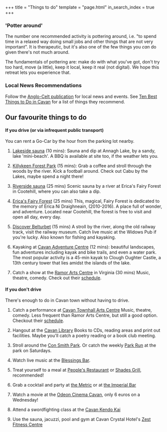 +++
title = "Things to do"
template = "page.html"
in_search_index = true
+++


### 'Potter around'
The number one recommended activity is pottering around, i.e. "to spend time in a relaxed way doing small jobs and other things that are not very important". It is therapeutic, but it's also one of the few things you _can_ do given there's not much around. 

The fundamentals of pottering are: make do with what you've got, don't try too hard, move (a little), keep it local, keep it real (not digital). We hope this retreat lets you experience that.

### Local News Recommendations

Follow the [Anglo-Celt publication](https://www.anglocelt.ie/) for local news and events. See [Ten Best Things to Do in Cavan](https://www.anglocelt.ie/2024/11/20/ten-best-things-to-do-in-cavan/) for a list of things they recommend.

## Our favourite things to do

#### If you drive (or via infrequent public transport)
You can rent a Go-Car by the hour from the parking lot nearby.

1. [Lakeside sauna](https://maps.app.goo.gl/h9J6u1btGHZuq5YW7) (10 mins): Sauna and dip at Annagh Lake, by a sandy, lake 'mini-beach'. A BBQ is available at site too, if the weather lets you.

2. [Killykeen Forest Park](https://cuilcaghlakelands.org/geosite/killykeen-forest-park/) (15 mins): Grab a coffee and stroll through the woods by the river. Kick a football around. Check out Cabu by the Lakes, maybe spend a night there!

3. [Riverside sauna](https://maps.app.goo.gl/7gzkx1reBUnKhUC98) (25 mins)
Scenic sauna by a river at Erica's Fairy Forest in Cootehill, where you can also take a dip. 

4. [Erica's Fairy Forest](http://www.ericasfairyforest.com/) (25 mins)
This, magical, Fairy Forest is dedicated to the memory of Erica Ní Draighneain, (2010-2016). A place full of wonder, and adventure. Located near Cootehill, the forest is free to visit and open all day, every day.

5. [Discover Belturbet](http://www.discoverbelturbet.ie/) (15 mins)
A stroll by the river, along the old railway track, visit the railway museum. Catch live music at the Widows Pub if you're lucky. Also known for fishing and kayaking.

6. Kayaking at [Cavan Adventure Centre](https://cavanadventure.ie/) (12 mins): beautiful landscapes, fun adventures including kayak and bike trails, and even a water park. The most popular activity is a 45-min kayak to Clough Oughter Castle, a 13th century tower that lies amidst the islands of the lake.

7. Catch a show at the [Ramor Arts Centre](https://ramorartscentre.com/) in Virginia (30 mins)
Music, theatre, comedy. Check out their [schedule](https://ramorartscentre.ticketsolve.com/ticketbooth/shows).

#### If you don't drive

There's enough to do in Cavan town without having to drive.

1. Catch a performance at [Cavan Townhall Arts Centre](https://townhallartscentre.com/)
Music, theatre, comedy. Less frequent than Ramor Arts Centre, but still a good option. Checkout their [schedule](https://townhallartscentre.ticketsolve.com/ticketbooth/shows).

2. Hangout at the [Cavan Library](https://www.cavanlibrary.ie/)
Books to CDs, reading areas and print out facilities. Maybe you'll catch a poetry reading or a book club meeting.

3. Stroll around the [Con Smith  Park](https://thisiscavan.ie/directory-this_is_cava/listing/con-smith-park/). Or catch the weekly [Park Run](https://www.parkrun.ie/consmith/) at the park on Saturdays.

4. Watch live music at the [Blessings Bar](https://www.instagram.com/blessingscavan/?hl=en).

5. Treat yourself to a meal at [People's Restaurant](https://peoples.ie/) or [Shades Grill](https://www.shades-grill.ie/), recommended!
6. Grab a cocktail and party at [the Metric](https://www.imperialbarmetric.com/the-metric) or at [the Imperial Bar](https://www.instagram.com/imperialbarcavan/?hl=en)

7. Watch a movie at the [Odeon Cinema Cavan](https://www.odeoncinemas.ie/cinemas/cavan/), only 6 euros on a Wednesday!

8. Attend a swordfighting class at the [Cavan Kendo Kai](http://www.cavankendokai.com/home)

9. Use the sauna, jacuzzi, pool and gym at Cavan Crystal Hotel's [Zest Fitness Centre](https://www.cavancrystalhotel.com/hotels-with-leisure-clubs.html)
